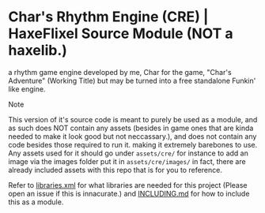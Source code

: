 # Char's Rhythm Engine (CRE) | HaxeFlixel Source Module (NOT a haxelib.)

a rhythm game engine developed by me, Char for the game, "Char's Adventure" (Working Title) but may be turned into a free standalone Funkin' like engine.

> [!NOTE]
> This version of it's source code is meant to purely be used as a module, and as such does NOT contain any assets (besides in game ones that are kinda needed to make it look good but not neccassary.), and does not contain any code besides those required to run it. making it extremely barebones to use.
> Any assets used for it should go under `assets/cre/` for instance to add an image via the images folder put it in `assets/cre/images/` in fact, there are already included assets with this repo that is for you to reference.

Refer to [libraries.xml](libraries.xml) for what libraries are needed for this project (Please open an issue if this is innacurate.) and [INCLUDING.md](INCLUDING.md) for how to include this as a module.